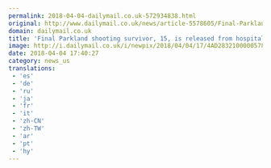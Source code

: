 ```yaml
---
permalink: 2018-04-04-dailymail.co.uk-572934838.html
original: http://www.dailymail.co.uk/news/article-5578605/Final-Parkland-shooting-survivor-15-released-hospital.html?ITO=1490&ns_mchannel=rss&ns_campaign=1490
domain: dailymail.co.uk
title: 'Final Parkland shooting survivor, 15, is released from hospital'
image: http://i.dailymail.co.uk/i/newpix/2018/04/04/17/4AD2832100000578-0-image-a-29_1522860013028.jpg
date: 2018-04-04 17:40:27
category: news_us
translations: 
 - 'es'
 - 'de'
 - 'ru'
 - 'ja'
 - 'fr'
 - 'it'
 - 'zh-CN'
 - 'zh-TW'
 - 'ar'
 - 'pt'
 - 'hy'
---
```


